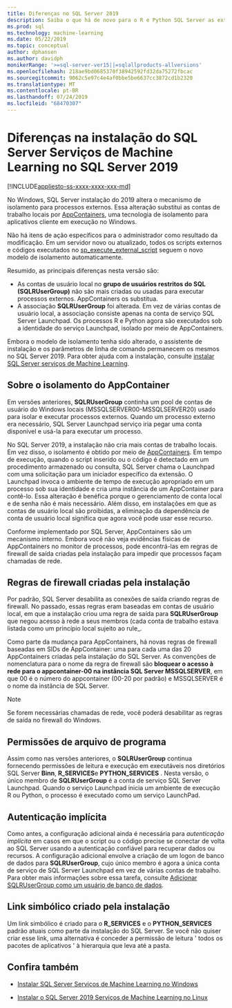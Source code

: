 ```yaml
---
title: Diferenças no SQL Server 2019
description: Saiba o que há de novo para o R e Python SQL Server as extensões de aprendizado de máquina na versão de visualização do SQL Server 2019.
ms.prod: sql
ms.technology: machine-learning
ms.date: 05/22/2019
ms.topic: conceptual
author: dphansen
ms.author: davidph
monikerRange: '>=sql-server-ver15||=sqlallproducts-allversions'
ms.openlocfilehash: 218ae9bd0685370f38942592fd32da75272fbcac
ms.sourcegitcommit: 9062c5e97c4e4af0bbe5be6637cc3872cd1b2320
ms.translationtype: MT
ms.contentlocale: pt-BR
ms.lasthandoff: 07/24/2019
ms.locfileid: "68470307"
---
```

# <a name="differences-in-sql-server-machine-learning-services-installation-in-sql-server-2019"></a>Diferenças na instalação do SQL Server Serviços de Machine Learning no SQL Server 2019  
[!INCLUDE[appliesto-ss-xxxx-xxxx-xxx-md](../../includes/appliesto-ss-xxxx-xxxx-xxx-md.md)]

No Windows, SQL Server instalação do 2019 altera o mecanismo de isolamento para processos externos. Essa alteração substitui as contas de trabalho locais por [AppContainers](https://docs.microsoft.com/windows/desktop/secauthz/appcontainer-isolation), uma tecnologia de isolamento para aplicativos cliente em execução no Windows. 

Não há itens de ação específicos para o administrador como resultado da modificação. Em um servidor novo ou atualizado, todos os scripts externos e códigos executados no [sp_execute_external_script](../../relational-databases/system-stored-procedures/sp-execute-external-script-transact-sql.md) seguem o novo modelo de isolamento automaticamente. 

Resumido, as principais diferenças nesta versão são:

+ As contas de usuário local no **grupo de usuários restritos do SQL (SQLRUserGroup)** não são mais criadas ou usadas para executar processos externos. AppContainers os substitua.
+ A associação **SQLRUserGroup** foi alterada. Em vez de várias contas de usuário local, a associação consiste apenas na conta de serviço SQL Server Launchpad. Os processos R e Python agora são executados sob a identidade do serviço Launchpad, isolado por meio de AppContainers.

Embora o modelo de isolamento tenha sido alterado, o assistente de instalação e os parâmetros de linha de comando permanecem os mesmos no SQL Server 2019. Para obter ajuda com a instalação, consulte [instalar SQL Server serviços de Machine Learning](sql-machine-learning-services-windows-install.md).

## <a name="about-appcontainer-isolation"></a>Sobre o isolamento do AppContainer

Em versões anteriores, **SQLRUserGroup** continha um pool de contas de usuário do Windows locais (MSSQLSERVER00-MSSQLSERVER20) usado para isolar e executar processos externos. Quando um processo externo era necessário, SQL Server Launchpad serviço iria pegar uma conta disponível e usá-la para executar um processo. 

No SQL Server 2019, a instalação não cria mais contas de trabalho locais. Em vez disso, o isolamento é obtido por meio de [AppContainers](https://docs.microsoft.com/windows/desktop/secauthz/appcontainer-isolation). Em tempo de execução, quando o script inserido ou o código é detectado em um procedimento armazenado ou consulta, SQL Server chama o Launchpad com uma solicitação para um iniciador específico da extensão. O Launchpad invoca o ambiente de tempo de execução apropriado em um processo sob sua identidade e cria uma instância de um AppContainer para contê-lo. Essa alteração é benéfica porque o gerenciamento de conta local e de senha não é mais necessário. Além disso, em instalações em que as contas de usuário local são proibidas, a eliminação da dependência de conta de usuário local significa que agora você pode usar esse recurso.

Conforme implementado por SQL Server, AppContainers são um mecanismo interno. Embora você não veja evidências físicas de AppContainers no monitor de processos, pode encontrá-las em regras de firewall de saída criadas pela instalação para impedir que processos façam chamadas de rede.

## <a name="firewall-rules-created-by-setup"></a>Regras de firewall criadas pela instalação

Por padrão, SQL Server desabilita as conexões de saída criando regras de firewall. No passado, essas regras eram baseadas em contas de usuário local, em que a instalação criou uma regra de saída para **SQLRUserGroup** que negou acesso à rede a seus membros (cada conta de trabalho estava listada como um princípio local sujeito ao rule_. 

Como parte da mudança para AppContainers, há novas regras de firewall baseadas em SIDs de AppContainer: uma para cada uma das 20 AppContainers criadas pela instalação do SQL Server. As convenções de nomenclatura para o nome da regra de firewall são **bloquear o acesso à rede para o appcontainer-00 na instância SQL Server MSSQLSERVER**, em que 00 é o número do appcontainer (00-20 por padrão) e MSSQLSERVER é o nome da instância de SQL Server. 

> [!Note]
> Se forem necessárias chamadas de rede, você poderá desabilitar as regras de saída no firewall do Windows.

## <a name="program-file-permissions"></a>Permissões de arquivo de programa

Assim como nas versões anteriores, o **SQLRUserGroup** continua fornecendo permissões de leitura e execução em executáveis nos diretórios SQL Server **Binn**, **R_SERVICES**e **PYTHON_SERVICES** . Nesta versão, o único membro de **SQLRUserGroup** é a conta de serviço SQL Server Launchpad.  Quando o serviço Launchpad inicia um ambiente de execução R ou Python, o processo é executado como um serviço LaunchPad.

## <a name="implied-authentication"></a>Autenticação implícita

Como antes, a configuração adicional ainda é necessária para *autenticação implícita* em casos em que o script ou o código precise se conectar de volta ao SQL Server usando a autenticação confiável para recuperar dados ou recursos. A configuração adicional envolve a criação de um logon de banco de dados para **SQLRUserGroup**, cujo único membro é agora a única conta de serviço de SQL Server Launchpad em vez de várias contas de trabalho. Para obter mais informações sobre essa tarefa, consulte [Adicionar SQLRUserGroup como um usuário de banco de dados](../security/create-a-login-for-sqlrusergroup.md).


## <a name="symbolic-link-created-by-setup"></a>Link simbólico criado pela instalação

Um link simbólico é criado para o **R_SERVICES** e o **PYTHON_SERVICES** padrão atuais como parte da instalação do SQL Server. Se você não quiser criar esse link, uma alternativa é conceder a permissão de leitura ' todos os pacotes de aplicativos ' à hierarquia que leva até a pasta.


## <a name="see-also"></a>Confira também

+ [Instalar SQL Server Serviços de Machine Learning no Windows](sql-machine-learning-services-windows-install.md)

+ [Instalar o SQL Server 2019 Serviços de Machine Learning no Linux](../../linux/sql-server-linux-setup-machine-learning.md)
